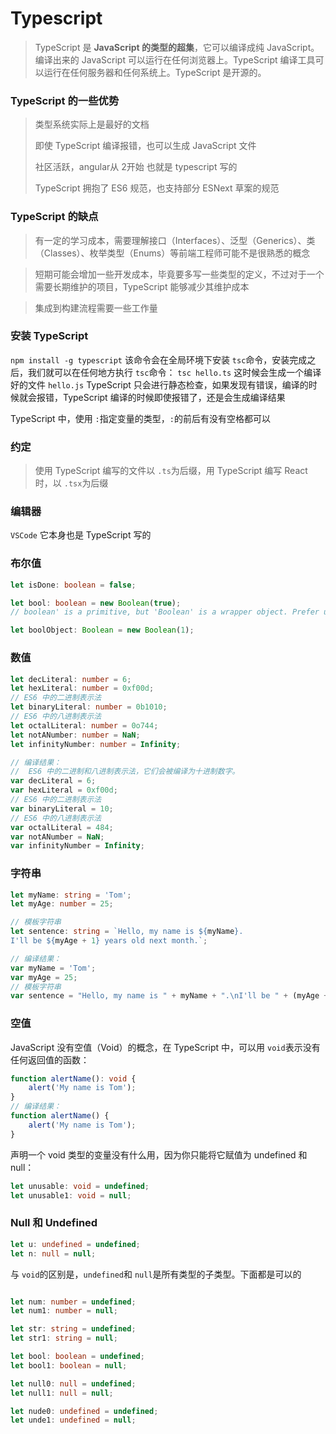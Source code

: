 # Typescript

> TypeScript 是 **JavaScript 的类型的超集**，它可以编译成纯 JavaScript。编译出来的 JavaScript 可以运行在任何浏览器上。TypeScript 编译工具可以运行在任何服务器和任何系统上。TypeScript 是开源的。

### TypeScript 的一些优势

> 类型系统实际上是最好的文档
>
> 即使 TypeScript 编译报错，也可以生成 JavaScript 文件
>
> 社区活跃，angular从 2开始 也就是 typescript 写的
>
> TypeScript 拥抱了 ES6 规范，也支持部分 ESNext 草案的规范

### TypeScript 的缺点

>  有一定的学习成本，需要理解接口（Interfaces）、泛型（Generics）、类（Classes）、枚举类型（Enums）等前端工程师可能不是很熟悉的概念

> 短期可能会增加一些开发成本，毕竟要多写一些类型的定义，不过对于一个需要长期维护的项目，TypeScript 能够减少其维护成本

> 集成到构建流程需要一些工作量

### 安装 TypeScript

`npm install -g typescript` 该命令会在全局环境下安装 `tsc`命令，安装完成之后，我们就可以在任何地方执行 `tsc`命令： `tsc hello.ts` 这时候会生成一个编译好的文件 `hello.js` TypeScript 只会进行静态检查，如果发现有错误，编译的时候就会报错，TypeScript 编译的时候即使报错了，还是会生成编译结果

TypeScript 中，使用 `:`指定变量的类型，`:`的前后有没有空格都可以

### 约定

> 使用 TypeScript 编写的文件以 `.ts`为后缀，用 TypeScript 编写 React 时，以 `.tsx`为后缀

### 编辑器

`VSCode` 它本身也是 TypeScript 写的

### 布尔值

```typescript
let isDone: boolean = false;
```

```typescript
let bool: boolean = new Boolean(true);
// boolean' is a primitive, but 'Boolean' is a wrapper object. Prefer using 'boolean' when possible.
```

```typescript
let boolObject: Boolean = new Boolean(1);
```

### 数值

```typescript
let decLiteral: number = 6;
let hexLiteral: number = 0xf00d;
// ES6 中的二进制表示法
let binaryLiteral: number = 0b1010;
// ES6 中的八进制表示法
let octalLiteral: number = 0o744;
let notANumber: number = NaN;
let infinityNumber: number = Infinity;

// 编译结果：
//  ES6 中的二进制和八进制表示法，它们会被编译为十进制数字。
var decLiteral = 6;
var hexLiteral = 0xf00d;
// ES6 中的二进制表示法
var binaryLiteral = 10;
// ES6 中的八进制表示法
var octalLiteral = 484;
var notANumber = NaN;
var infinityNumber = Infinity;
```

### 字符串

```typescript
let myName: string = 'Tom';
let myAge: number = 25;

// 模板字符串
let sentence: string = `Hello, my name is ${myName}.
I'll be ${myAge + 1} years old next month.`;

// 编译结果：
var myName = 'Tom';
var myAge = 25;
// 模板字符串
var sentence = "Hello, my name is " + myName + ".\nI'll be " + (myAge + 1) + " years old next month.";

```

### 空值

JavaScript 没有空值（Void）的概念，在 TypeScript 中，可以用 `void`表示没有任何返回值的函数：

```typescript
function alertName(): void {
    alert('My name is Tom');
}
// 编译结果：
function alertName() {
    alert('My name is Tom');
}
```
声明一个 void 类型的变量没有什么用，因为你只能将它赋值为 undefined 和 null：
```typescript
let unusable: void = undefined;
let unusable1: void = null;
```

### Null 和 Undefined

```typescript
let u: undefined = undefined;
let n: null = null;
```

与 `void`的区别是，`undefined`和 `null`是所有类型的子类型。下面都是可以的

```typescript

let num: number = undefined;
let num1: number = null;

let str: string = undefined;
let str1: string = null;

let bool: boolean = undefined;
let bool1: boolean = null;

let null0: null = undefined;
let null1: null = null;

let nude0: undefined = undefined;
let unde1: undefined = null;
```

